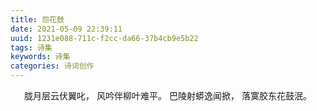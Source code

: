 ```yaml
---
title: 怨花鼓
date: 2021-05-09 22:39:11
uuid: 1231e088-711c-f2cc-da66-37b4cb9e5b22
tags: 诗集
keywords: 诗集
categories: 诗词创作
---
```

<center>

胧月层云伏翼叱，
风吟伴柳叶难平。
巴陵射蟒逸闻掀，
落寞胶东花鼓泯。

</center>
